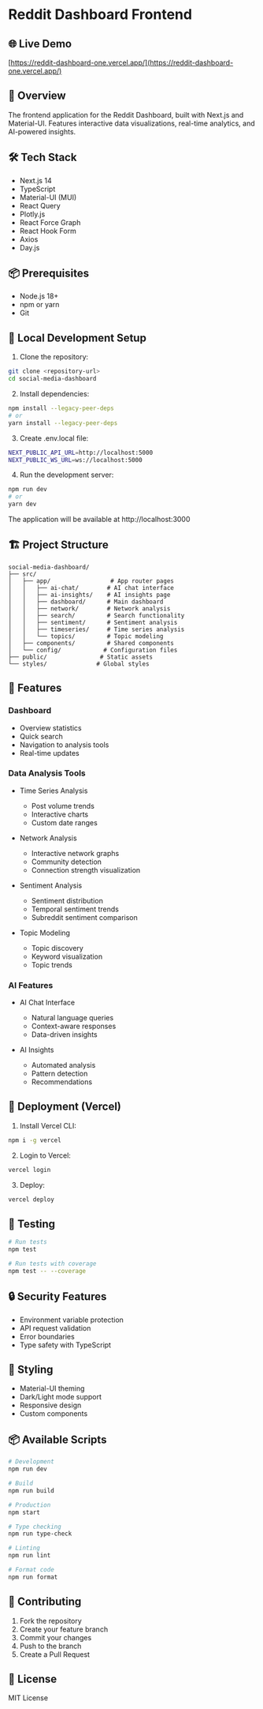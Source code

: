 # Reddit Dashboard Frontend

## 🌐 Live Demo
[https://reddit-dashboard-one.vercel.app/](https://reddit-dashboard-one.vercel.app/)

## 🚀 Overview
The frontend application for the Reddit Dashboard, built with Next.js and Material-UI. Features interactive data visualizations, real-time analytics, and AI-powered insights.

## 🛠️ Tech Stack
- Next.js 14
- TypeScript
- Material-UI (MUI)
- React Query
- Plotly.js
- React Force Graph
- React Hook Form
- Axios
- Day.js

## 📦 Prerequisites
- Node.js 18+
- npm or yarn
- Git

## 🚀 Local Development Setup

1. Clone the repository:
```bash
git clone <repository-url>
cd social-media-dashboard
```

2. Install dependencies:
```bash
npm install --legacy-peer-deps
# or
yarn install --legacy-peer-deps
```

3. Create .env.local file:
```bash
NEXT_PUBLIC_API_URL=http://localhost:5000
NEXT_PUBLIC_WS_URL=ws://localhost:5000
```

4. Run the development server:
```bash
npm run dev
# or
yarn dev
```

The application will be available at http://localhost:3000

## 🏗️ Project Structure
```
social-media-dashboard/
├── src/
│   ├── app/                 # App router pages
│   │   ├── ai-chat/        # AI chat interface
│   │   ├── ai-insights/    # AI insights page
│   │   ├── dashboard/      # Main dashboard
│   │   ├── network/        # Network analysis
│   │   ├── search/         # Search functionality
│   │   ├── sentiment/      # Sentiment analysis
│   │   ├── timeseries/     # Time series analysis
│   │   └── topics/         # Topic modeling
│   ├── components/         # Shared components
│   └── config/            # Configuration files
├── public/               # Static assets
└── styles/              # Global styles
```

## 📱 Features

### Dashboard
- Overview statistics
- Quick search
- Navigation to analysis tools
- Real-time updates

### Data Analysis Tools
- Time Series Analysis
  - Post volume trends
  - Interactive charts
  - Custom date ranges

- Network Analysis
  - Interactive network graphs
  - Community detection
  - Connection strength visualization

- Sentiment Analysis
  - Sentiment distribution
  - Temporal sentiment trends
  - Subreddit sentiment comparison

- Topic Modeling
  - Topic discovery
  - Keyword visualization
  - Topic trends

### AI Features
- AI Chat Interface
  - Natural language queries
  - Context-aware responses
  - Data-driven insights

- AI Insights
  - Automated analysis
  - Pattern detection
  - Recommendations

## 🚀 Deployment (Vercel)

1. Install Vercel CLI:
```bash
npm i -g vercel
```

2. Login to Vercel:
```bash
vercel login
```

3. Deploy:
```bash
vercel deploy
```

## 🧪 Testing
```bash
# Run tests
npm test

# Run tests with coverage
npm test -- --coverage
```

## 🔒 Security Features
- Environment variable protection
- API request validation
- Error boundaries
- Type safety with TypeScript

## 🎨 Styling
- Material-UI theming
- Dark/Light mode support
- Responsive design
- Custom components

## 📦 Available Scripts
```bash
# Development
npm run dev

# Build
npm run build

# Production
npm start

# Type checking
npm run type-check

# Linting
npm run lint

# Format code
npm run format
```

## 🤝 Contributing
1. Fork the repository
2. Create your feature branch
3. Commit your changes
4. Push to the branch
5. Create a Pull Request

## 📝 License
MIT License 